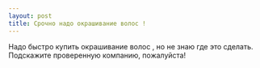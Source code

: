 ```yaml
---
layout: post 
title: Срочно надо окрашивание волос ! 
--- 
```

Надо быстро купить окрашивание волос , но не знаю где это сделать. Подскажите проверенную компанию, пожалуйста!